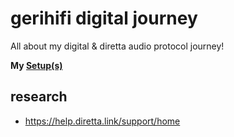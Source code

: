 # gerihifi digital journey
All about my digital & diretta audio protocol journey!

**My [Setup(s)](https://github.com/geraldfehringer/diretta/blob/main/gerihifi-setup.md)**

## research

- https://help.diretta.link/support/home

